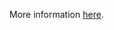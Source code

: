 More information [here](https://docs.prismacloud.io/en/enterprise-edition/policy-reference/ansible-policies/ansible-networking-policies/ansible-2-1).
